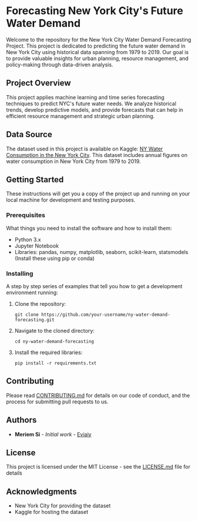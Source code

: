 
# Forecasting New York City's Future Water Demand

Welcome to the repository for the New York City Water Demand Forecasting Project. This project is dedicated to predicting the future water demand in New York City using historical data spanning from 1979 to 2019. Our goal is to provide valuable insights for urban planning, resource management, and policy-making through data-driven analysis.

## Project Overview

This project applies machine learning and time series forecasting techniques to predict NYC's future water needs. We analyze historical trends, develop predictive models, and provide forecasts that can help in efficient resource management and strategic urban planning.

## Data Source

The dataset used in this project is available on Kaggle: [NY Water Consumption in the New York City](https://www.kaggle.com/datasets/new-york-city/ny-water-consumption-in-the-new-york-city). This dataset includes annual figures on water consumption in New York City from 1979 to 2019.

## Getting Started

These instructions will get you a copy of the project up and running on your local machine for development and testing purposes.

### Prerequisites

What things you need to install the software and how to install them:

- Python 3.x
- Jupyter Notebook
- Libraries: pandas, numpy, matplotlib, seaborn, scikit-learn, statsmodels (Install these using pip or conda)

### Installing

A step by step series of examples that tell you how to get a development environment running:

1. Clone the repository:
   ```
   git clone https://github.com/your-username/ny-water-demand-forecasting.git
   ```
2. Navigate to the cloned directory:
   ```
   cd ny-water-demand-forecasting
   ```
3. Install the required libraries:
   ```
   pip install -r requirements.txt
   ```

## Contributing

Please read [CONTRIBUTING.md](CONTRIBUTING.md) for details on our code of conduct, and the process for submitting pull requests to us.

## Authors

- **Meriem Si** - *Initial work* - [Eviaiy](https://github.com/Eviaiy)

## License

This project is licensed under the MIT License - see the [LICENSE.md](LICENSE.md) file for details

## Acknowledgments

- New York City for providing the dataset
- Kaggle for hosting the dataset

